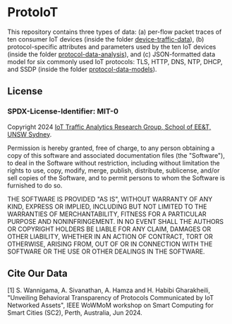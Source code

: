 # ProtoIoT
This repository contains three types of data: (a) per-flow packet traces of ten consumer IoT devices (inside the folder [device-traffic-data](https://github.com/savinduwannigama/ProtoIoT/tree/main/device-traffic-data)), (b) protocol-specific attributes and parameters used by the ten IoT devices (inside the folder [protocol-data-analysis](https://github.com/savinduwannigama/ProtoIoT/tree/main/protocol-data-analysis)), and (c) JSON-formatted data model for six commonly used IoT protocols: TLS, HTTP, DNS, NTP, DHCP, and SSDP (inside the folder [protocol-data-models](https://github.com/savinduwannigama/ProtoIoT/tree/main/protocol-data-models)).  

## License
### SPDX-License-Identifier: MIT-0
Copyright 2024 [IoT Traffic Analytics Research Group, School of EE&T, UNSW Sydney](https://iotanalytics.unsw.edu.au/).

Permission is hereby granted, free of charge, to any person obtaining a copy of this software and associated documentation files (the "Software"), to deal in the Software without restriction, including without limitation the rights to use, copy, modify, merge, publish, distribute, sublicense, and/or sell copies of the Software, and to permit persons to whom the Software is furnished to do so.

THE SOFTWARE IS PROVIDED "AS IS", WITHOUT WARRANTY OF ANY KIND, EXPRESS OR IMPLIED, INCLUDING BUT NOT LIMITED TO THE WARRANTIES OF MERCHANTABILITY, FITNESS FOR A PARTICULAR PURPOSE AND NONINFRINGEMENT. IN NO EVENT SHALL THE AUTHORS OR COPYRIGHT HOLDERS BE LIABLE FOR ANY CLAIM, DAMAGES OR OTHER LIABILITY, WHETHER IN AN ACTION OF CONTRACT, TORT OR OTHERWISE, ARISING FROM, OUT OF OR IN CONNECTION WITH THE SOFTWARE OR THE USE OR OTHER DEALINGS IN THE SOFTWARE.

## Cite Our Data
<a id="1">[1]</a> 
S. Wannigama, A. Sivanathan, A. Hamza and  H. Habibi Gharakheili, "Unveiling Behavioral Transparency of Protocols Communicated by IoT Networked Assets", IEEE WoWMoM workshop on Smart Computing for Smart Cities (SC2), Perth, Australia, Jun 2024. 
